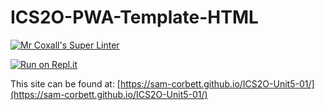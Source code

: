 # ICS2O-PWA-Template-HTML

[![Mr Coxall's Super Linter](https://github.com/sam-corbett/ICS2O-Unit5-01/workflows/Mr%20Coxall's%20Super%20Linter/badge.svg)](https://github.com/sam-corbett/ICS2O-Unit5-01/actions)

[![Run on Repl.it](https://repl.it/badge/github/sam-corbett/ICS2O-Unit5-01)](https://repl.it/github/sam-corbett/ICS2O-Unit5-01)

This site can be found at: [https://sam-corbett.github.io/ICS2O-Unit5-01/](https://sam-corbett.github.io/ICS2O-Unit5-01/)

